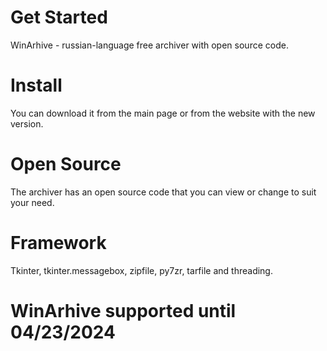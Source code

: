 # Get Started
WinArhive - russian-language free archiver with open source code.
# Install 
You can download it from the main page or from the website with the new version.
# Open Source
The archiver has an open source code that you can view or change to suit your need.
# Framework
Tkinter, tkinter.messagebox, zipfile, py7zr, tarfile and threading.
# WinArhive supported until 04/23/2024
